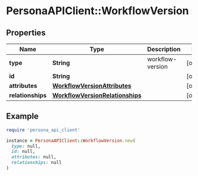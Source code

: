 # PersonaAPIClient::WorkflowVersion

## Properties

| Name | Type | Description | Notes |
| ---- | ---- | ----------- | ----- |
| **type** | **String** | workflow-version | [optional] |
| **id** | **String** |  | [optional] |
| **attributes** | [**WorkflowVersionAttributes**](WorkflowVersionAttributes.md) |  | [optional] |
| **relationships** | [**WorkflowVersionRelationships**](WorkflowVersionRelationships.md) |  | [optional] |

## Example

```ruby
require 'persona_api_client'

instance = PersonaAPIClient::WorkflowVersion.new(
  type: null,
  id: null,
  attributes: null,
  relationships: null
)
```


